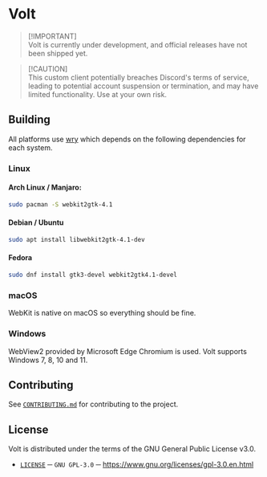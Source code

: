# Volt

> [!IMPORTANT]\
> Volt is currently under development, and official releases have not been shipped yet.

> [!CAUTION]\
> This custom client potentially breaches Discord's terms of service, leading to potential account suspension or termination, and may have limited functionality.
> Use at your own risk.

## Building
All platforms use [wry][WRY_REPO] which depends on the following dependencies for each system.

### Linux
#### Arch Linux / Manjaro:
```sh
sudo pacman -S webkit2gtk-4.1
```

####  Debian / Ubuntu
```sh
sudo apt install libwebkit2gtk-4.1-dev
```

#### Fedora
```sh
sudo dnf install gtk3-devel webkit2gtk4.1-devel
```

### macOS
WebKit is native on macOS so everything should be fine.

### Windows
WebView2 provided by Microsoft Edge Chromium is used. Volt supports Windows 7, 8, 10 and 11.

## Contributing
See [`CONTRIBUTING.md`][CONTRIBUTING] for contributing to the project.

## License
Volt is distributed under the terms of the GNU General Public License v3.0.
- [`LICENSE`][license] ─ `GNU GPL-3.0` ─ https://www.gnu.org/licenses/gpl-3.0.en.html

[LICENSE]: ./LICENSE
[CONTRIBUTING]: ./.github/CONTRIBUTING.md
[WRY_REPO]: https://github.com/tauri-apps/wry
